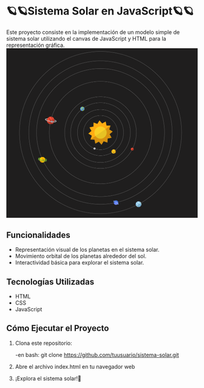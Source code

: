 # 🪐🪐Sistema Solar en JavaScript🪐🪐

Este proyecto consiste en la implementación de un modelo simple de sistema solar utilizando el canvas de JavaScript y HTML para la representación gráfica.
![Sistema Solar](assets/screenshots/Soalr-System_Screenshot.png)

## Funcionalidades

- Representación visual de los planetas en el sistema solar.
- Movimiento orbital de los planetas alrededor del sol.
- Interactividad básica para explorar el sistema solar.

## Tecnologías Utilizadas

- HTML
- CSS
- JavaScript 

## Cómo Ejecutar el Proyecto

1. Clona este repositorio:

   -en bash:
      git clone https://github.com/tuusuario/sistema-solar.git

2. Abre el archivo index.html en tu navegador web
3. ¡Explora el sistema solar!🚀
   
   
